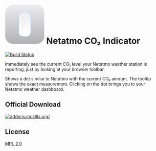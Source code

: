 # ![](icon.svg) Netatmo CO₂ Indicator

[![Build Status](https://travis-ci.org/freaktechnik/netatmo-indicator.svg?branch=master)](https://travis-ci.org/freaktechnik/netatmo-indicator)

Immediately see the current CO₂ level your Netatmo weather station is reporting,
just by looking at your browser toolbar.

Shows a dot similar to Netatmo with the current CO₂ amount. The tooltip shows
the exact measurement. Clicking on the dot brings you to your Netatmo weather dashboard.

## Official Download

[![addons.mozilla.org/](https://addons.cdn.mozilla.net/static/img/addons-buttons/AMO-button_2.png)](https://addons.mozilla.org/firefox/addon/netatmo-co-indicator/?src=external-gh-readme)

## License
[MPL 2.0](/LICENSE)

